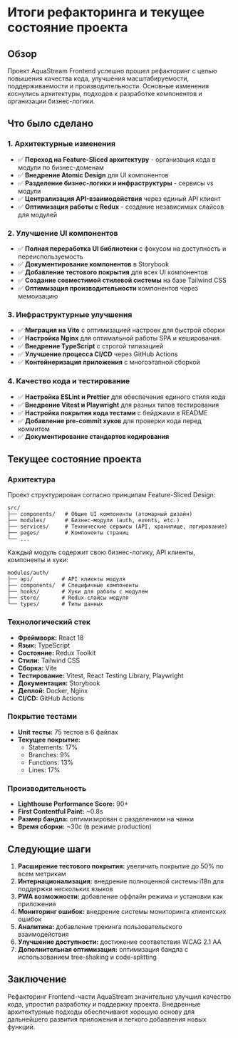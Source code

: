 # Итоги рефакторинга и текущее состояние проекта

## Обзор

Проект AquaStream Frontend успешно прошел рефакторинг с целью повышения качества кода, улучшения масштабируемости, поддерживаемости и производительности. Основные изменения коснулись архитектуры, подходов к разработке компонентов и организации бизнес-логики.

## Что было сделано

### 1. Архитектурные изменения

- ✅ **Переход на Feature-Sliced архитектуру** - организация кода в модули по бизнес-доменам
- ✅ **Внедрение Atomic Design** для UI компонентов
- ✅ **Разделение бизнес-логики и инфраструктуры** - сервисы vs модули
- ✅ **Централизация API-взаимодействия** через единый API клиент
- ✅ **Оптимизация работы с Redux** - создание независимых слайсов для модулей

### 2. Улучшение UI компонентов

- ✅ **Полная переработка UI библиотеки** с фокусом на доступность и переиспользуемость
- ✅ **Документирование компонентов** в Storybook
- ✅ **Добавление тестового покрытия** для всех UI компонентов
- ✅ **Создание совместимой стилевой системы** на базе Tailwind CSS
- ✅ **Оптимизация производительности** компонентов через мемоизацию

### 3. Инфраструктурные улучшения

- ✅ **Миграция на Vite** с оптимизацией настроек для быстрой сборки
- ✅ **Настройка Nginx** для оптимальной работы SPA и кеширования
- ✅ **Внедрение TypeScript** с строгой типизацией
- ✅ **Улучшение процесса CI/CD** через GitHub Actions
- ✅ **Контейнеризация приложения** с многоэтапной сборкой

### 4. Качество кода и тестирование

- ✅ **Настройка ESLint и Prettier** для обеспечения единого стиля кода
- ✅ **Внедрение Vitest и Playwright** для разных типов тестирования
- ✅ **Настройка покрытия кода тестами** с бейджами в README
- ✅ **Добавление pre-commit хуков** для проверки кода перед коммитом
- ✅ **Документирование стандартов кодирования**

## Текущее состояние проекта

### Архитектура

Проект структурирован согласно принципам Feature-Sliced Design:

```
src/
├── components/   # Общие UI компоненты (атомарный дизайн)
├── modules/      # Бизнес-модули (auth, events, etc.)
├── services/     # Технические сервисы (API, хранилище, логирование)
├── pages/        # Компоненты страниц
└── ...
```

Каждый модуль содержит свою бизнес-логику, API клиенты, компоненты и хуки:

```
modules/auth/
├── api/         # API клиенты модуля
├── components/  # Специфичные компоненты
├── hooks/       # Хуки для работы с модулем
├── store/       # Redux-слайсы модуля
└── types/       # Типы данных
```

### Технологический стек

- **Фреймворк:** React 18
- **Язык:** TypeScript
- **Состояние:** Redux Toolkit
- **Стили:** Tailwind CSS
- **Сборка:** Vite
- **Тестирование:** Vitest, React Testing Library, Playwright
- **Документация:** Storybook
- **Деплой:** Docker, Nginx
- **CI/CD:** GitHub Actions

### Покрытие тестами

- **Unit тесты:** 75 тестов в 6 файлах
- **Текущее покрытие:**
  - Statements: 17%
  - Branches: 9%
  - Functions: 13%
  - Lines: 17%

### Производительность

- **Lighthouse Performance Score:** 90+
- **First Contentful Paint:** ~0.8s
- **Размер бандла:** оптимизирован с разделением на чанки
- **Время сборки:** ~30с (в режиме production)

## Следующие шаги

1. **Расширение тестового покрытия:** увеличить покрытие до 50% по всем метрикам
2. **Интернационализация:** внедрение полноценной системы i18n для поддержки нескольких языков
3. **PWA возможности:** добавление оффлайн режима и установки как приложения
4. **Мониторинг ошибок:** внедрение системы мониторинга клиентских ошибок
5. **Аналитика:** добавление трекинга пользовательского взаимодействия
6. **Улучшение доступности:** достижение соответствия WCAG 2.1 AA
7. **Дополнительная оптимизация:** оптимизация бандла с использованием tree-shaking и code-splitting

## Заключение

Рефакторинг Frontend-части AquaStream значительно улучшил качество кода, упростил разработку и поддержку проекта. Внедренные архитектурные подходы обеспечивают хорошую основу для дальнейшего развития приложения и легкого добавления новых функций. 